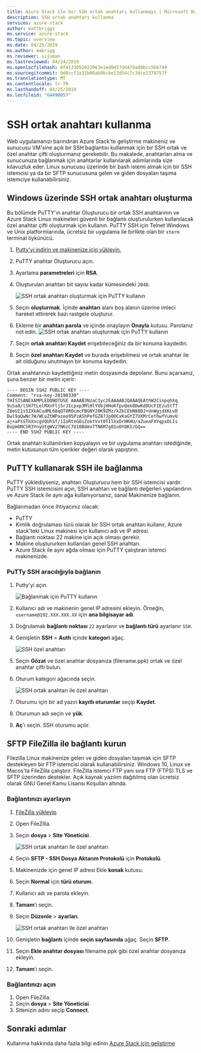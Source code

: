 ```yaml
---
title: Azure Stack ile bir SSH ortak anahtarı kullanmayı | Microsoft Docs
description: SSH ortak anahtarı kullanma
services: azure-stack
author: mattbriggs
ms.service: azure-stack
ms.topic: overview
ms.date: 04/25/2019
ms.author: mabrigg
ms.reviewer: sijuman
ms.lastreviewed: 04/24/2019
ms.openlocfilehash: 0f4133052022963e1ed0457dd479a00bcc5bb749
ms.sourcegitcommit: 0d8ccf2a32b08ab9bcbe13d54c7c3dce2379757f
ms.translationtype: MT
ms.contentlocale: tr-TR
ms.lasthandoff: 04/25/2019
ms.locfileid: "64490057"
---
```

# <a name="how-to-use-an-ssh-public-key"></a>SSH ortak anahtarı kullanma

Web uygulamanızı barındıran Azure Stack'te geliştirme makineniz ve sunucusu VM'sine açık bir SSH bağlantısı kullanmak için bir SSH ortak ve özel anahtar çifti oluşturmanız gerekebilir. Bu makalede, anahtarları alma ve sunucunuza bağlanmak için anahtarlar kullanılarak adımlarında size kılavuzluk eder. Linux sunucusu üzerinde bir bash istemi almak için bir SSH istemcisi ya da bir SFTP sunucusuna gelen ve giden dosyaları taşıma istemciye kullanabilirsiniz.

## <a name="create-an-ssh-public-key-on-windows"></a>Windows üzerinde SSH ortak anahtarı oluşturma

Bu bölümde PuTTY'ın anahtar Oluşturucu bir ortak SSH anahtarının ve Azure Stack Linux makineleri güvenli bir bağlantı oluşturulurken kullanılacak özel anahtar çifti oluşturmak için kullanın. PuTTY SSH için Telnet Windows ve Unix platformlarında, ücretsiz bir uygulama ile birlikte olan bir `xterm` terminal öykünücü.

1. [Putty'yi indirin ve makinenize için yükleyin.](https://www.chiark.greenend.org.uk/~sgtatham/putty/latest.html)

1. PuTTY anahtar Oluşturucu açın.

1. Ayarlama **parametreleri** için **RSA**.

1. Oluşturulan anahtarı bit sayısı kadar kümesindeki `2048`.  

    ![SSH ortak anahtarı oluşturmak için PuTTY kullanın](media/azure-stack-dev-start-howto-ssh-public-key/001-putty-key-gen-start.png)

1. Seçin **oluşturmak**. İçinde **anahtarı** alanı boş alanın üzerine imleci hareket ettirerek bazı rastgele oluşturur.

1. Ekleme bir **anahtarı parola** ve içinde onaylayın **Onayla** kutusu. Parolanız not edin.
    ![SSH ortak anahtarı oluşturmak için PuTTY kullanın](media/azure-stack-dev-start-howto-ssh-public-key/002-putty-key-gen-result.png)

1. Seçin **ortak anahtarı Kaydet** erişebileceğiniz da bir konuma kaydedin.

1. Seçin **özel anahtarı Kaydet** ve burada erişebilmesi ve ortak anahtar ile ait olduğunu unutmayın bir konuma kaydedin.

Ortak anahtarınızı kaydettiğiniz metin dosyasında depolanır. Bunu açarsanız, şuna benzer bir metin içerir:

```text  
---- BEGIN SSH2 PUBLIC KEY ----
Comment: "rsa-key-20190330"
THISISANEXAMPLEDONOTUSE AAAAB3NzaC1yc2EAAAABJQAAAQEAthW2CinpqhXq
9uSa8/lSH7tLelMXnFljSrJIcpxp3MlHlYVbjHHoKfpvQek8DwKdOUcFIEzuStfT
Z8eUI1s5ZXkACudML68qQT8R0cmcFBGNY20K9ZMz/kZkCEbN80DJ+UnWgjdXKLvD
Dwl9aQwNc7W/WCuZtWPazee95PzAShPefGZ87Jp0OCxKaGYZ7UXMrCethwfVumvU
aj+aPsSThXncgVQUhSf/1IoRtnGOiZoktVvt0TIlhxDrHKHU/aZueaFXYqpxDLIs
BvpmONCSR3YnyUtgWV27N6zC7U1OBdmv7TN6M7g01uOYQKI/GQ==
---- END SSH2 PUBLIC KEY ----
```

Ortak anahtarı kullanılırken kopyalayın ve bir uygulama anahtarı istediğinde, metin kutusunun tüm içerikler değeri olarak yapıştırın.

<!-- 
## Create an SSH public key on Linux

ToDo: I need to write this section.

-->
## <a name="connect-with-ssh-using-putty"></a>PuTTY kullanarak SSH ile bağlanma

PuTTY yüklediyseniz, anahtarı Oluşturucu hem bir SSH istemcisi vardır. PuTTY SSH istemcisini açın, SSH anahtarı ve bağlantı değerleri yapılandırın ve Azure Stack ile aynı ağa kullanıyorsanız, sanal Makinenize bağlanın.

Bağlanmadan önce ihtiyacınız olacak:
- PuTTY
- Kimlik doğrulaması türü olarak bir SSH ortak anahtarı kullanır, Azure stack'teki Linux makinesi için kullanıcı adı ve IP adresi.
- Bağlantı noktası 22 makine için açık olması gerekir.
- Makine oluştururken kullanılan genel SSH anahtarı.
- Azure Stack ile aynı ağda olması için PuTTY çalıştıran istemci makinenizde.

### <a name="connect-via-ssh-with-putty"></a>PuTTy SSH aracılığıyla bağlanın

1. Putty'yi açın.

    ![Bağlanmak için PuTTY kullanın](media/azure-stack-dev-start-howto-ssh-public-key/002-putty-connect.png)

2. Kullanıcı adı ve makinenin genel IP adresini ekleyin. Örneğin, `username@192.XXX.XXX.XX` için **ana bilgisayar adı**. 
3. Doğrulamak **bağlantı noktası** `22` ayarlanır ve **bağlantı türü** ayarlanır `SSH`.
4. Genişletin **SSH** > **Auth** içinde **kategori** ağaç.

    ![SSH özel anahtarı](media/azure-stack-dev-start-howto-ssh-public-key/002-putty-set-private-key.png)

5. Seçin **Gözat** ve özel anahtar dosyanıza (filename.ppk) ortak ve özel anahtar çifti bulun.
6. Oturum kategori ağacında seçin.

    ![SSH ortak anahtarı ile özel anahtarı](media/azure-stack-dev-start-howto-ssh-public-key/003-puTTY-save-session.png)

7. Oturumu için bir ad yazın **kayıtlı oturumlar** seçip **Kaydet**.
8. Oturumun adı seçin ve **yük**.
9. **Aç**'ı seçin. SSH oturumu açılır.

## <a name="connect-with-sftp-with-filezilla"></a>SFTP FileZilla ile bağlantı kurun

Filezilla Linux makinenize gelen ve giden dosyaları taşımak için SFTP destekleyen bir FTP istemcisi olarak kullanabilirsiniz. Windows 10, Linux ve Macos'ta FileZilla çalıştırır. FileZilla istemci FTP yanı sıra FTP (FTPS) TLS ve SFTP üzerinden destekler. Açık kaynak yazılım dağıtılmış olan ücretsiz olarak GNU Genel Kamu Lisansı Koşulları altında.

### <a name="set-your-connection"></a>Bağlantınızı ayarlayın

1. [FileZilla yükleyip](https://filezilla-project.org/download.php).
1. Open FileZilla.
1. Seçin **dosya** > **Site Yöneticisi**.

    ![SSH ortak anahtarı ile özel anahtarı](media/azure-stack-dev-start-howto-ssh-public-key/005-filezilla-file-manager.png)

1. Seçin **SFTP - SSH Dosya Aktarım Protokolü** için **Protokolü**.
1. Makinenizde için genel IP adresi Ekle **konak** kutusu.
1. Seçin **Normal** için **türü oturum**.
1. Kullanıcı adı ve parola ekleyin.
1. **Tamam**’ı seçin.
1. Seçin **Düzenle** > **ayarları**.

    ![SSH ortak anahtarı ile özel anahtarı](media/azure-stack-dev-start-howto-ssh-public-key/006-filezilla-add-private-key.png)

1. Genişletin **bağlantı** içinde **seçin sayfasında** ağaç. Seçin **SFTP**.
1. Seçin **Ekle anahtar dosyası** filename.ppk gibi özel anahtar dosyanıza ekleyin.
1. **Tamam**’ı seçin.

### <a name="open-your-connection"></a>Bağlantınızı açın

1. Open FileZilla.
1. Seçin **dosya** > **Site Yöneticisi**.
1. Sitenizin adını seçip **Connect**.

## <a name="next-steps"></a>Sonraki adımlar

Kullanma hakkında daha fazla bilgi edinin [Azure Stack için geliştirme](azure-stack-dev-start.md)